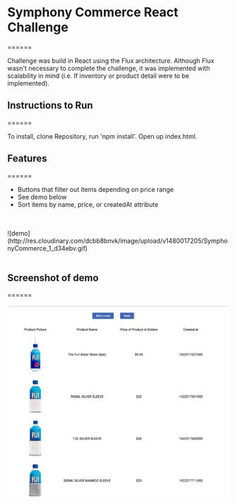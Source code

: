 # Symphony Commerce React Challenge
======

Challenge was build in React using the Flux architecture. Although Flux wasn't necessary to complete the challenge, it was implemented with scalability in mind (i.e. If inventory or product detail were to be implemented).

## Instructions to Run
======

To install, clone Repository, run 'npm install'. Open up index.html.


## Features
======

- Buttons that filter out items depending on price range
- See demo below
- Sort items by name, price, or createdAt attribute
<br>
<br>
![demo](http://res.cloudinary.com/dcbb8bnvk/image/upload/v1480017205/SymphonyCommerce_1_d34ebv.gif)
<br>
<br>

## Screenshot of demo
======
<br>
<br>
![demo1][demo1]



[demo1]: ./img/demo.png "Demo of the page"
